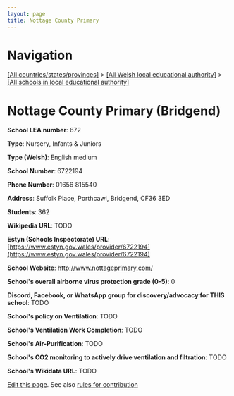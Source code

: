 ```yaml
---
layout: page
title: Nottage County Primary
---
```

# Navigation

[[All countries/states/provinces]](../../..) > [[All Welsh local educational authority]](../..) > [[All schools in local educational authority]](..)

# Nottage County Primary (Bridgend)

**School LEA number**: 672

**Type**: Nursery, Infants & Juniors

**Type (Welsh)**: English medium

**School Number**: 6722194

**Phone Number**: 01656 815540

**Address**: Suffolk Place, Porthcawl, Bridgend, CF36 3ED

**Students**: 362

**Wikipedia URL**: TODO

**Estyn (Schools Inspectorate) URL**: [https://www.estyn.gov.wales/provider/6722194](https://www.estyn.gov.wales/provider/6722194)

**School Website**: http://www.nottageprimary.com/

**School's overall airborne virus protection grade (0-5)**: 0

**Discord, Facebook, or WhatsApp group for discovery/advocacy for THIS school**: TODO

**School's policy on Ventilation**: TODO

**School's Ventilation Work Completion**: TODO

**School's Air-Purification**: TODO

**School's CO2 monitoring to actively drive ventilation and filtration**: TODO

**School's Wikidata URL**: TODO




[Edit this page](https://github.com/VentilationProject/Wales/edit/prif/./Bridgend/Nottage_County_Primary.md). See also [rules for contribution](../../../contribution-rules/)